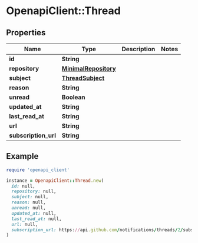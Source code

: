 # OpenapiClient::Thread

## Properties

| Name | Type | Description | Notes |
| ---- | ---- | ----------- | ----- |
| **id** | **String** |  |  |
| **repository** | [**MinimalRepository**](MinimalRepository.md) |  |  |
| **subject** | [**ThreadSubject**](ThreadSubject.md) |  |  |
| **reason** | **String** |  |  |
| **unread** | **Boolean** |  |  |
| **updated_at** | **String** |  |  |
| **last_read_at** | **String** |  |  |
| **url** | **String** |  |  |
| **subscription_url** | **String** |  |  |

## Example

```ruby
require 'openapi_client'

instance = OpenapiClient::Thread.new(
  id: null,
  repository: null,
  subject: null,
  reason: null,
  unread: null,
  updated_at: null,
  last_read_at: null,
  url: null,
  subscription_url: https://api.github.com/notifications/threads/2/subscription
)
```

